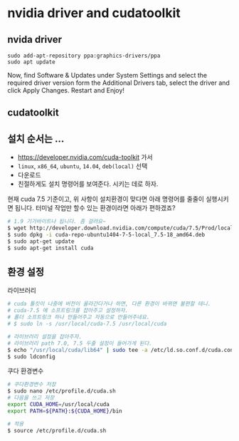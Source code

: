 nvidia driver and cudatoolkit
===

nvida driver
---
```
sudo add-apt-repository ppa:graphics-drivers/ppa
sudo apt update
```

Now, find Software & Updates under System Settings and select the required driver version form the Additional Drivers tab, select the driver and click Apply Changes. Restart and Enjoy!

cudatoolkit
---

설치 순서는 ...
------------
- https://developer.nvidia.com/cuda-toolkit 가서
- `linux`, `x86_64`, `ubuntu`, `14.04`, `deb(local)` 선택
- 다운로드
- 친절하게도 설치 명령어를 보여준다. 시키는 데로 하자.

현재 cuda 7.5 기준이고, 위 사항이 설치환경이 맞다면 아래 명령어를 줄줄이 실행시키면 됩니다.
터미널 작업만 할수 있는 환경이라면 아래가 편하겠죠?

```sh
# 1.9 기가바이트나 됩니다. 좀 걸려요~
$ wget http://developer.download.nvidia.com/compute/cuda/7.5/Prod/local_installers/cuda-repo-ubuntu1404-7-5-local_7.5-18_amd64.deb
$ sudo dpkg -i cuda-repo-ubuntu1404-7-5-local_7.5-18_amd64.deb
$ sudo apt-get update
$ sudo apt-get install cuda
```


환경 설정
--------
라이브러리
```sh
# cuda 툴킷이 나중에 버전이 올라간다거나 하면, 다른 환경이 바뀌면 불편할 테니.
# cuda-7.5 에 소프트링크를 잡아주고 설정하자.
# 폴더 소프트링크 하나 만들어주고 자동으로 만들어주네요.
# $ sudo ln -s /usr/local/cuda-7.5 /usr/local/cuda

# 라이브러리 설정을 잡아주자.
# 라이브러리 path 7.0, 7.5 두줄 설정이 들어가게 된다.
$ echo "/usr/local/cuda/lib64" | sudo tee -a /etc/ld.so.conf.d/cuda.conf
$ sudo ldconfig

```
쿠다 환경변수

```sh
# 쿠다환경변수 저장
$ sudo nano /etc/profile.d/cuda.sh
# 다음을 쓰고 저장
export CUDA_HOME=/usr/local/cuda
export PATH=${PATH}:${CUDA_HOME}/bin

# 적용
$ source /etc/profile.d/cuda.sh

```
